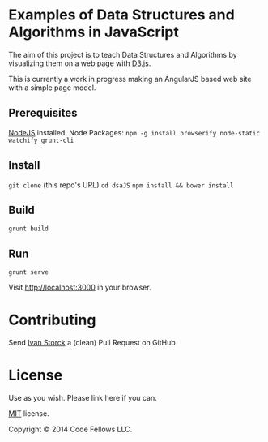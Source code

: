 # Examples of Data Structures and Algorithms in JavaScript

The aim of this project is to teach Data Structures and Algorithms by visualizing
them on a web page with [D3.js](http://d3js.org/).

This is currently a work in progress making an AngularJS based web site with a
simple page model.

## Prerequisites

[NodeJS](http://nodejs.org) installed.
Node Packages:
`npm -g install browserify node-static watchify grunt-cli`

## Install
`git clone` (this repo's URL)
`cd dsaJS`
`npm install && bower install`

## Build

`grunt build`

## Run

`grunt serve` 

Visit [http://localhost:3000](http://localhost:3000) in your browser.

# Contributing

Send [Ivan Storck](https://github.com/ivanoats) a (clean) Pull Request on GitHub

# License

Use as you wish. Please link here if you can. 

[MIT](http://opensource.org/licenses/MIT) license.

Copyright © 2014 Code Fellows LLC.
